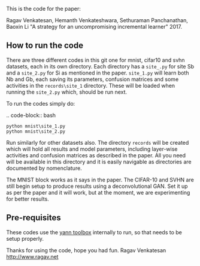 This is the code for the paper:

Ragav Venkatesan, Hemanth Venkateshwara, Sethuraman Panchanathan, Baoxin Li "A strategy for an uncompromising incremental learner" 2017.

How to run the code
-------------------

There are three different codes in this git one for mnist, cifar10 and svhn datasets, each in its own directory. Each directory has a 
``site_.py`` for site Sb and a ``site_2.py`` for Si as mentioned in the paper. ``site_1.py`` will learn both Nb and Gb, each saving its 
parameters, confusion matrices and some activities in the ``records\site_1`` directory. These will be loaded when running the ``site_2.py``
which, should be run next. 

To run the codes simply do:

.. code-block:: bash

    python mnist\site_1.py
    python mnist\site_2.py

Run similarly for other datasets also. The directory ``records`` will be created which will hold all results and model parameters, including
layer-wise activities and confusion matrices as described in the paper. All you need will be available in this directory and it is easily
navigable as directories are documented by nomenclature.


The MNIST block works as it says in the paper. The CIFAR-10 and SVHN are still begin setup to produce results using a deconvolutional GAN.
Set it up as per the paper and it will work, but at the moment, we are experimenting for better results. 


Pre-requisites
--------------

These codes use the [yann toolbox](http://wwww.yann.network) internally to run, so that needs to be setup properly.

Thanks for using the code, hope you had fun.
Ragav Venkatesan http://www.ragav.net